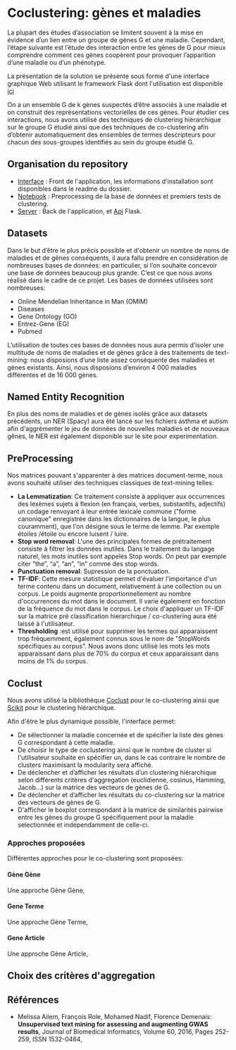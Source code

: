 # Coclustering: gènes et maladies
La plupart des études d’association se limitent souvent à la mise en évidence d’un lien entre un groupe de gènes G et une maladie. Cependant, l’étape suivante est l’étude des interaction entre les gènes de G pour mieux comprendre comment ces gènes coopèrent pour provoquer l’apparition d’une maladie ou d’un phénotype.

La présentation de la solution se présente sous forme d'une interface graphique Web utilisant le framework Flask dont l'utilisation est disponible [ici](insert_liens_site)

On a un ensemble G de k gènes suspectés d’être associés à une maladie et on construit des représentations vectorielles de ces gènes. Pour étudier ces interactions, nous avons utilisé des techniques de clustering hiérarchique sur le groupe G étudié ainsi que des techniques de co-clustering afin d’obtenir automatiquement des ensembles de termes
descripteurs pour chacun des sous-groupes identifiés au sein du groupe étudié G.

## Organisation du repository
* [Interface](https://github.com/yannistannier/coclust/tree/master/interface) : Front de l'application, les informations d'installation sont disponibles dans le readme du dossier.
* [Notebook](https://github.com/yannistannier/coclust/tree/master/notebook) : Preprocessing de la base de données et premiers tests de clustering.
* [Server](https://github.com/yannistannier/coclust/tree/master/server) : Back de l'application, et [Api](https://github.com/JosephGesnouin/coclust/blob/master/server/api.py) Flask.

## Datasets
Dans le but d’être le plus précis possible et d'obtenir un nombre de noms de maladies et de gênes conséquents, il aura fallu prendre en considération de nombreuses bases de données: en particulier, si l’on souhaite concevoir une base de données beaucoup plus grande. C’est ce que nous avons réalisé dans le cadre de ce projet. Les bases de données utilisées sont nombreuses:
* Online Mendelian Inheritance in Man (OMIM)
* Diseases
* Gene Ontology (GO)
* Entrez-Gene (EG)
* Pubmed

L’utilisation de toutes ces bases de données nous aura permis d’isoler une multitude de noms de maladies et de gènes grâce à des traitements de text-mining: nous disposions d’une liste assez conséquente des maladies et gènes existants. Ainsi, nous disposions d’environ 4 000 maladies différentes et de 16 000 gènes.


## Named Entity Recognition
En plus des noms de maladies et de gènes isolés grâce aux datasets précédents, un NER (Spacy) aura été lancé sur les fichiers asthma et autism afin d'aggrémenter le jeu de données de nouvelles maladies et de nouveaux gênes, le NER est également disponible sur le site pour experimentation.

## PreProcessing
Nos matrices pouvant s'apparenter à des matrices document-terme, nous avons souhaité utiliser des techniques classiques de text-mining telles:
*  **La Lemmatization**: Ce traitement consiste à appliquer aux occurrences des lexèmes sujets à flexion (en français, verbes, substantifs, adjectifs) un codage renvoyant à leur entrée lexicale commune ("forme canonique" enregistrée dans les dictionnaires de la langue, le plus couramment), que l'on désigne sous le terme de lemme. Par exemple étoiles /étoile ou encore luisent / luire.
* **Stop word removal**: L'une des principales formes de prétraitement consiste à filtrer les données inutiles. Dans le traitement du langage naturel, les mots inutiles sont appelés Stop words. On peut par exemple citer “the”, “a”, “an”, “in” comme des stop words.
* **Punctuation removal**: Supression de la ponctuation.
* **TF-IDF**: Cette mesure statistique permet d'évaluer l'importance d'un terme contenu dans un document, relativement à une collection ou un corpus. Le poids augmente proportionnellement au nombre d'occurrences du mot dans le document. Il varie également en fonction de la fréquence du mot dans le corpus. Le choix d'appliquer un TF-IDF sur la matrice pré classification hierarchique / co-clustering aura été laissé à l'utilisateur.
* **Thresholding** :est utilisé pour supprimer les termes qui apparaissent trop fréquemment, également connus sous le nom de "StopWords spécifiques au corpus". Nous avons donc utilisé les mots les mots apparaissant dans plus de 70% du corpus et ceux apparaissant dans moins de 1% du corpus.

## Coclust
Nous avons utilisé la bibliothèque [Coclust](https://github.com/franrole/cclust_package/tree/master/datasets) pour le co-clustering ainsi que [Scikit](https://scikit-learn.org/stable/) pour le clustering hiérarchique.

Afin d'être le plus dynamique possible, l'interface permet:
* De sélectionner la maladie concernée et de spécifier la liste des gènes G correspondant à cette maladie.
* De choisir le type de coclustering ainsi que le nombre de cluster si l'utilisateur souhaite en spécifier un, dans le cas contraire le nombre de clusters maximisant la modularity sera affiché.
* De déclencher et d’afficher les résultats d’un clustering hiérarchique selon différents critères d'aggregation (euclidienne, cosinus, Hamming, Jacob...) sur la matrice des vecteurs de gènes de G.
* De déclencher et d’afficher les résultats du co-clustering sur la matrice des vecteurs de gènes de G.
* D'afficher le boxplot correspondant à la matrice de similarités pairwise entre les gènes du groupe G spécifiquement pour la maladie selectionnée et indépendamment de celle-ci.

### Approches proposées
Différentes approches pour le co-clustering sont proposées:
#### Gène Gène
Une approche Gène Gène, 
#### Gene Terme
Une approche Gène Terme, 
#### Gene Article
Une approche Gène Article,

## Choix des critères d'aggregation

## Références
* Melissa Ailem, François Role, Mohamed Nadif, Florence Demenais:
**Unsupervised text mining for assessing and augmenting GWAS results**,
Journal of Biomedical Informatics,
Volume 60,
2016,
Pages 252-259,
ISSN 1532-0464,


